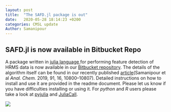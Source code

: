 ```yaml
---
layout: post
title:  "The SAFD.jl package is out"
date:   2020-05-28 18:14:23 +0200
categories: CMSL update
Author: Samanipour
---
```


## SAFD.jl is now available in Bitbucket Repo

A package written in [julia language ](https://docs.julialang.org/en/v1.0/) for performing feature detection of HRMS data is now available in our [Bitbucket repository](https://bitbucket.org/SSamanipour/safd.jl/src/master/). The details of the algorithm itself can be found in our recently published [article](https://pubs.acs.org/doi/10.1021/acs.analchem.9b02422)(Samanipour et al *Anal. Chem.* 2019, 91, 16, 10800–10807). Detailed instructions on how to install and use it are provided in the readme document. Please let us know if you have difficulties installing or using it. For *python* and *R* users please take a look at [pyjulia](https://github.com/JuliaPy/pyjulia) and [JuliaCall](https://cran.r-project.org/web/packages/JuliaCall/index.html).  

<img src="https://raw.githubusercontent.com/ComputMassSpecLab/website/gh-pages/assets/SAFD.gif">
